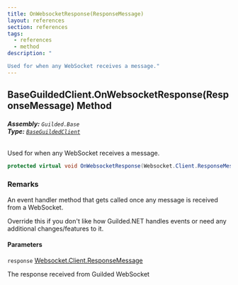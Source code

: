 ```yaml
---
title: OnWebsocketResponse(ResponseMessage)
layout: references
section: references
tags:
  - references
  - method
description: "

Used for when any WebSocket receives a message."
---
```


## BaseGuildedClient.OnWebsocketResponse(ResponseMessage) Method
###### **Assembly:** `Guilded.Base`<br/>**Type:** [`BaseGuildedClient`](BaseGuildedClient.md 'Guilded.Base.BaseGuildedClient')

Used for when any WebSocket receives a message.

```csharp
protected virtual void OnWebsocketResponse(Websocket.Client.ResponseMessage response);
```

### Remarks
  
An event handler method that gets called once any message is received from a WebSocket.  
  
Override this if you don't like how Guilded.NET handles events or need any additional changes/features to it.
#### Parameters

<a name='Guilded.Base.BaseGuildedClient.OnWebsocketResponse(Websocket.Client.ResponseMessage).response'></a>

`response` [Websocket.Client.ResponseMessage](https://docs.microsoft.com/en-us/dotnet/api/Websocket.Client.ResponseMessage 'Websocket.Client.ResponseMessage')

The response received from Guilded WebSocket